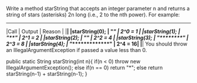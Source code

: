 Write a method starString that accepts an integer parameter n and returns a string of stars (asterisks) 2n long (i.e., 2 to 
the nth power). For example:
________________________________________________
|Call           | Output             | Reason  |
|______________________________________________|
|starString(0); | "*"                | 2^0 = 1 |
|starString(1); | "**"               | 2^1 = 2 |
|starString(2); | "****"             | 2^2 = 4 |
|starString(3); | "********"         | 2^3 = 8 |
|starString(4); | "****************" | 2^4 = 16|
|______________________________________________|
You should throw an IllegalArgumentException if passed a value less than 0.

public static String starString(int n){
        if(n < 0)
            throw new IllegalArgumentException();
        else if(n == 0)
            return "*";
        else
            return starString(n-1) + starString(n-1);
}
